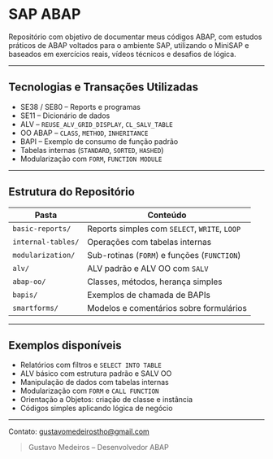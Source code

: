 # SAP ABAP

Repositório com objetivo de documentar meus códigos ABAP, com estudos práticos de ABAP voltados para o ambiente SAP, utilizando o MiniSAP e baseados em exercícios reais, vídeos técnicos e desafios de lógica.

---

## Tecnologias e Transações Utilizadas

- SE38 / SE80 – Reports e programas
- SE11 – Dicionário de dados
- ALV – `REUSE_ALV_GRID_DISPLAY`, `CL_SALV_TABLE`
- OO ABAP – `CLASS`, `METHOD`, `INHERITANCE`
- BAPI – Exemplo de consumo de função padrão
- Tabelas internas (`STANDARD`, `SORTED`, `HASHED`)
- Modularização com `FORM`, `FUNCTION MODULE`

---

## Estrutura do Repositório

| Pasta | Conteúdo |
|-------|----------|
| `basic-reports/` | Reports simples com `SELECT`, `WRITE`, `LOOP` |
| `internal-tables/` | Operações com tabelas internas |
| `modularization/` | Sub-rotinas (`FORM`) e funções (`FUNCTION`) |
| `alv/` | ALV padrão e ALV OO com `SALV` |
| `abap-oo/` | Classes, métodos, herança simples |
| `bapis/` | Exemplos de chamada de BAPIs |
| `smartforms/` | Modelos e comentários sobre formulários |

---

## Exemplos disponíveis

-  Relatórios com filtros e `SELECT INTO TABLE`
-  ALV básico com estrutura padrão e SALV OO
-  Manipulação de dados com tabelas internas
-  Modularização com `FORM` e `CALL FUNCTION`
-  Orientação a Objetos: criação de classe e instância
-  Códigos simples aplicando lógica de negócio

---

Contato: gustavomedeirostho@gmail.com 

> Gustavo Medeiros – Desenvolvedor ABAP
